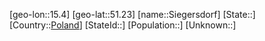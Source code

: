 ﻿---
location: [51.23,15.4]
type: City
tags:
- geo/City


SpocWebEntityId: 34249
isDeleted: false
confidential: public

---
[geo-lon::15.4]
[geo-lat::51.23]
[name::Siegersdorf]
[State::]
[Country::[Poland](geo/Continent/Europe/Poland.md)]
[StateId::]
[Population::]
[Unknown::]

